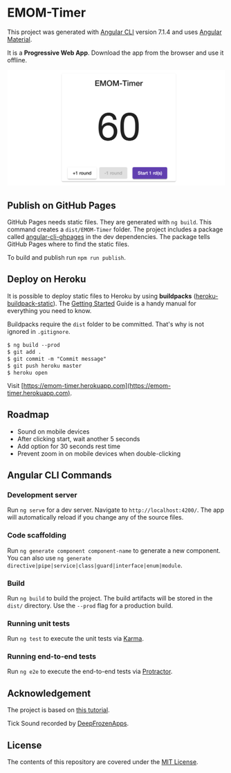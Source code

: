 # EMOM-Timer

This project was generated with [Angular CLI](https://github.com/angular/angular-cli) version 7.1.4 and uses [Angular Material](https://material.angular.io/).

It is a **Progressive Web App**. Download the app from the browser and use it offline.

[![EMOM-Timer](Screenshot.png)](https://emom-timer.herokuapp.com)

## Publish on GitHub Pages

GitHub Pages needs static files. They are generated with `ng build`. This command creates a `dist/EMOM-Timer` folder. 
The project includes a package called [angular-cli-ghpages](https://www.npmjs.com/package/angular-cli-ghpages) in the dev dependencies. The package tells GitHub Pages where to find the static files.

To build and publish run `npm run publish`.

## Deploy on Heroku

It is possible to deploy static files to Heroku by using **buildpacks** ([heroku-buildpack-static](https://github.com/heroku/heroku-buildpack-static)). The [Getting Started](https://gist.github.com/hone/24b06869b4c1eca701f9) Guide is a handy manual for everything you need to know. 

Buildpacks require the `dist` folder to be committed. That's why is not ignored in `.gitignore`.

```
$ ng build --prod
$ git add .
$ git commit -m "Commit message"
$ git push heroku master
$ heroku open
```
Visit [https://emom-timer.herokuapp.com](https://emom-timer.herokuapp.com).

## Roadmap

- Sound on mobile devices
- After clicking start, wait another 5 seconds 
- Add option for 30 seconds rest time
- Prevent zoom in on mobile devices when double-clicking

## Angular CLI Commands

### Development server

Run `ng serve` for a dev server. Navigate to `http://localhost:4200/`. The app will automatically reload if you change any of the source files.

### Code scaffolding

Run `ng generate component component-name` to generate a new component. You can also use `ng generate directive|pipe|service|class|guard|interface|enum|module`.

### Build

Run `ng build` to build the project. The build artifacts will be stored in the `dist/` directory. Use the `--prod` flag for a production build.

### Running unit tests

Run `ng test` to execute the unit tests via [Karma](https://karma-runner.github.io).

### Running end-to-end tests

Run `ng e2e` to execute the end-to-end tests via [Protractor](http://www.protractortest.org/).

## Acknowledgement

The project is based on [this tutorial](https://medium.com/@nsmirnova/creating-pwa-with-angular-5-e36ea2378b5d).

Tick Sound recorded by [DeepFrozenApps](http://soundbible.com/2044-Tick.html).

## License

The contents of this repository are covered under the [MIT License](https://github.com/udacity/ud777-writing-readmes/blob/master/LICENSE).